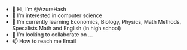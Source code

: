 - 👋 Hi, I’m @AzureHash
- 👀 I’m interested in computer science
- 🌱 I’m currently learning Economics, Biology, Physics, Math Methods, Specalists Math and English (in high school)
- 💞️ I’m looking to collaborate on ...
- 📫 How to reach me Email

<!---
AzureHash/AzureHash is a ✨ special ✨ repository because its `README.md` (this file) appears on your GitHub profile.
You can click the Preview link to take a look at your changes.
--->
